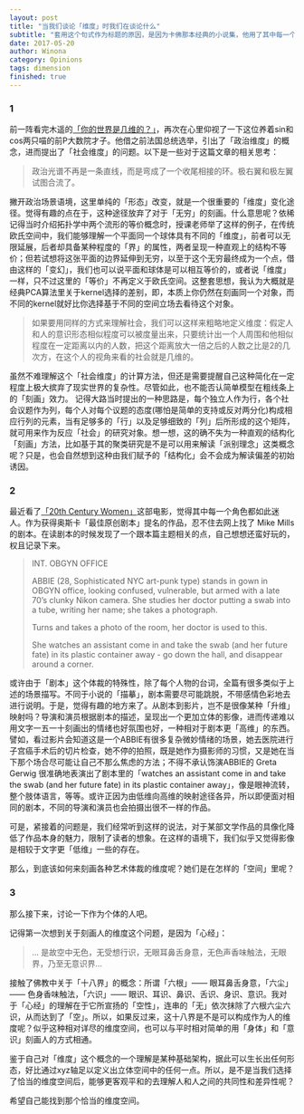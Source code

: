 ```yaml
---
layout: post
title: "当我们谈论「维度」时我们在谈论什么"
subtitle: "套用这个句式作为标题的原因，是因为卡佛那本经典的小说集，他用了其中每一个短篇反馈给了读者一个回答。所以，正好借用这样的架构梳理一下自己对「维度」这个概念的理解。"
date: 2017-05-20
author: Winona
category: Opinions
tags: dimension
finished: true
---
```


### 1

前一阵看完木遥的[「你的世界是几维的？」](http://blog.farmostwood.net/846.html)，再次在心里仰视了一下这位养着sin和cos两只喵的前P大数院才子。他借之前法国总统选举，引出了「政治维度」的概念，进而提出了「社会维度」的问题。以下是一些对于这篇文章的相关思考：

> 政治光谱不再是一条直线，而是弯成了一个收尾相接的环。极右翼和极左翼试图合流了。

撇开政治场景语境，这里单纯的「形态」改变，就是一个很重要的「维度」变化途径。觉得有趣的点在于，这种途径放弃了对于「无穷」的刻画。什么意思呢？依稀记得当时介绍拓扑学中两个流形的等价概念时，授课老师举了这样的例子，在传统欧氏空间中，我们能够理解一个平面同一个球体具有不同的「维度」，前者可以无限延展，后者却具备某种程度的「界」的属性，两者呈现一种直观上的结构不等价；但若试想将这张平面的边界延伸到无穷，以至于这个无穷最终成为一个点，借由这样的「变幻」，我们也可以说平面和球体是可以相互等价的，或者说「维度」一样，只不过这里的「等价」不再定义于欧氏空间。这整套思想，我认为大概就是经典PCA算法里关于kernel选择的差别，即，本质上你仍然在刻画同一个对象，而不同的kernel就好比你选择基于不同的空间立场去看待这个对象。

> 如果要用同样的方式来理解社会，我们可以这样来粗略地定义维度：假定人和人的意识形态相似程度可以被度量出来，只要统计出一个人周围和他相似程度在一定距离以内的人数，把这个距离放大一倍之后的人数之比是2的几次方，在这个人的视角来看的社会就是几维的。

虽然不难理解这个「社会维度」的计算方法，但还是需要提醒自己这种简化在一定程度上极大摈弃了现实世界的复杂性。尽管如此，也不能否认简单模型在粗线条上的「刻画」效力。
记得大路当时提出的一种思路是，每个独立人作为行，各个社会议题作为列，每个人对每个议题的态度(哪怕是简单的支持或反对两分化)构成相应行列的元素，当有足够多的「行」以及足够细致的「列」后所形成的这个矩阵，就可用来作为反应「社会」的研究对象。想一想，这的确不失为一种直观的结构化「刻画」方法，比如基于其的聚类研究是不是可以用来解读「派别理念」这类概念呢？只是，也会自然想到这种由我们赋予的「结构化」会不会成为解读偏差的初始诱因。


### 2

最近看了[「20th Century Women」](https://www.rottentomatoes.com/m/20th_century_women/)这部电影，觉得其中每一个角色都如此迷人。作为获得奥斯卡「最佳原创剧本」提名的作品，忍不住去网上找了 Mike Mills 的剧本。在读剧本的时候发现了一个跟本篇主题相关的点，自己想想还蛮好玩的，权且记录下来。

> INT. OBGYN OFFICE
>
> ABBIE (28, Sophisticated NYC art-punk type) stands in gown in OBGYN office, looking confused, vulnerable, but armed with a late 70’s clunky Nikon camera. She studies her doctor putting a swab into a tube, writing her name; she takes a photograph.
>
> Turns and takes a photo of the room, her doctor is used to this.
>
> She watches an assistant come in and take the swab (and her future fate) in its plastic container away - go down the hall, and disappear around a corner.

或许由于「剧本」这个体裁的特殊性，除了每个人物的台词，全篇有很多类似于上述的场景描写。不同于小说的「描摹」，剧本需要尽可能跳脱，不带感情色彩地去进行说明。于是，觉得有趣的地方来了。从剧本到影片，岂不是很像某种「升维」映射吗？导演和演员根据剧本的描述，呈现出一个更加立体的影像，进而传递难以用文字一五一十刻画出的情绪也好氛围也好，一种相对于剧本更「高维」的东西。譬如，看过影片会知道这是一个ABBIE有很多复杂微妙情绪的场景，她去医院进行子宫癌手术后的切片检查，她不停的拍照，既是她作为摄影师的习惯，又是她在当下那个场合尽可能让自己不那么焦虑的方法；不得不承认饰演ABBIE的 Greta Gerwig 很准确地表演出了剧本里的「watches an assistant come in and take the swab (and her future fate) in its plastic container away」，像是眼神流转，整个肢体语言，等等。或许正因为由低维向高维的映射途径各异，所以即便面对相同的剧本，不同的导演和演员也会拍摄出很不一样的作品。

可是，紧接着的问题是，我们经常听到这样的说法，对于某部文学作品的具像化降低了作品本身的魅力，限制了读者的想象。在这样的语境下，我们似乎又觉得影像是相较于文字更「低维」一些的存在。

那么，到底该如何来刻画各种艺术体裁的维度呢？她们是在怎样的「空间」里呢？


### 3

那么接下来，讨论一下作为个体的人吧。

记得第一次想到关于刻画人的维度这个问题，是因为「心经」：

> ... 是故空中无色，无受想行识，无眼耳鼻舌身意，无色声香味触法，无眼界，乃至无意识界...

接触了佛教中关于「十八界」的概念：所谓「六根」—— 眼耳鼻舌身意，「六尘」—— 色身香味触法，「六识」—— 眼识、耳识、鼻识、舌识、身识、意识。我对于「心经」的理解在于它所宣扬的「空性」，连串的「无」依次抹除了六根六尘六识，从而达到了「空」。所以，如果反过来，这十八界是不是可以构成作为人的维度呢？似乎这种相对详尽的维度空间，也可以与平时相对简单的用「身体」和「意识」刻画人的方式相通。

鉴于自己对「维度」这个概念的一个理解是某种基础架构，据此可以生长出任何形态，好比通过xyz轴足以定义出立体空间中的任何一点。所以，是不是当我们选择了恰当的维度空间后，能够更客观平和的去理解人和人之间的共同性和差异性呢？

希望自己能找到那个恰当的维度空间。

